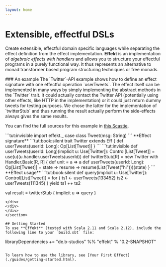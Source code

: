 ```yaml
---
layout: home
---
```


# Extensible, effectful DSLs
Create extensible, effectful domain specific
languages while separating the effect definition from the effect
implementation.
**Effekt** is an implementation of *algebraic effects
with handlers* and allows you to structure your effectful programs in a
purely functional way. It thus represents an alternative to
monad transformer based program structuring techniques or free monads.

<section class="home-box" markdown="1">
<div class="container" markdown="1">
<div class="row" markdown="1">
<div class="col-md-5" markdown="1">
### An example
The `Twitter`-API example shows how to define an effect signature with
one effectful operation `userTweets`. The effect itself can be
implemented in many ways by simply implementing the abstract methods
in the `Twitter` trait. It could actually contact the Twitter API
(potentially using other effects, like HTTP in the implementation) or
it could just return dummy tweets for testing purposes. We chose the
latter for the implementation of `twitterStub` and thus running the
result actually perform the side-effects always gives the same results.

You can find the full sources for this example in [this Scastie](https://scastie.scala-lang.org/EkSl7ykzQqK3ZFuyoO3e2A).
</div>
<div class="col-md-7" markdown="1">
```tut:invisible
import effekt._
case class Tweet(msg: String)
```
**Effect signature**
```tut:book:silent
trait Twitter extends Eff {
  def userTweets(userId: Long): Op[List[Tweet]]
}
```
```tut:invisible
def userTweets(userId: Long)(implicit u: Use[Twitter]): Control[List[Tweet]] =
  use(u)(u.handler.userTweets(userId))
def twitterStub[R] = new Twitter with Handler.Basic[R, R] {
  def unit = a => a
  def userTweets(userId: Long): Op[List[Tweet]] = state => resume =>
    resume(List(Tweet("hi")))(state)
}
```
**Effect usage**
```tut:book:silent
def query(implicit u: Use[Twitter]): Control[List[Tweet]] =
  for {
    ts1 <- userTweets(133452)
    ts2 <- userTweets(111345)
  } yield ts1 ++ ts2

val result = twitterStub { implicit u => query }
```
</div>
</div>
</div>
</section>

## Getting Started
To use **Effekt** (tested with Scala 2.11 and Scala 2.12), include the
following line to your `build.sbt` file:

```
libraryDependencies += "de.b-studios" %% "effekt" % "0.2-SNAPSHOT"
```

To learn how to use the library, see [Your First Effect](./guides/getting-started.html).
